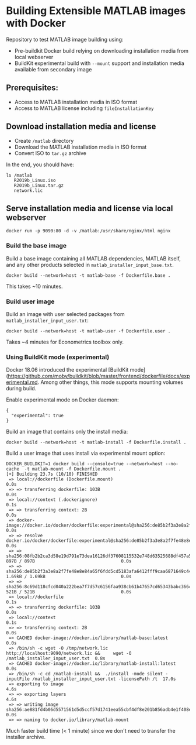 # Building Extensible MATLAB images with Docker

Repository to test MATLAB image building using:
* Pre-buildkit Docker build relying on downloading installation media from local webserver
* BuildKit experimental build with `--mount` support and installation media available from secondary image

## Prerequisites:
* Access to MATLAB installation media in ISO format
* Access to MATLAB license including `fileInstallationKey`

## Download installation media and license

* Create `/matlab` directory
* Download the MATLAB installation media in ISO format
* Convert ISO to `tar.gz` archive

In the end, you should have:
```
ls /matlab
   R2019b_Linux.iso
   R2019b_Linux.tar.gz
   network.lic
```

## Serve installation media and license via local webserver

```
docker run -p 9090:80 -d -v /matlab:/usr/share/nginx/html nginx
```

### Build the base image

Build a base image containing all MATLAB dependencies, MATLAB itself,
and any other products selected in `matlab_installer_input_base.txt`.

```
docker build --network=host -t matlab-base -f Dockerfile.base . 
```

This takes ~10 minutes.

### Build user image

Build an image with user selected packages from `matlab_installer_input_user.txt`:

```
docker build --network=host -t matlab-user -f Dockerfile.user . 
```

Takes ~4 minutes for Econometrics toolbox only.


### Using BuildKit mode (experimental)

Docker 18.06 introduced the experimental [BuildKit mode](https://github.com/moby/buildkit/blob/master/frontend/dockerfile/docs/experimental.md. Among other things, this mode supports mounting volumes during build.

Enable experimental mode on Docker daemon:
```
{
  "experimental": true
}
```

Build an image that contains only the install media:

```
docker build --network=host -t matlab-install -f Dockerfile.install .
```

Build a user image that uses install via experimental mount option:

```
DOCKER_BUILDKIT=1 docker build --console=true --network=host --no-cache  -t matlab-mount -f Dockerfile.mount .
[+] Building 23.7s (10/10) FINISHED
 => local://dockerfile (Dockerfile.mount)                                                                                  0.0s
 => => transferring dockerfile: 103B                                                                                       0.0s
 => local://context (.dockerignore)                                                                                        0.1s
 => => transferring context: 2B                                                                                            0.0s
 => docker-image://docker.io/docker/dockerfile:experimental@sha256:de85b2f3a3e8a2f7fe48e8e84a65f6fdd5cd5183afa6412fff9caa  0.0s
 => => resolve docker.io/docker/dockerfile:experimental@sha256:de85b2f3a3e8a2f7fe48e8e84a65f6fdd5cd5183afa6412fff9caa6871  0.0s
 => => sha256:08fb2b2ca3d58e19d791e73dea16126df37608115532e748d63525688df457a5 897B / 897B                                 0.0s
 => => sha256:de85b2f3a3e8a2f7fe48e8e84a65f6fdd5cd5183afa6412fff9caa6871649c44 1.69kB / 1.69kB                             0.0s
 => => sha256:8c69d118cfcd040a222bea7f7d57c6156faa938cb61b47657cd65343babc3664 521B / 521B                                 0.0s
 => local://dockerfile                                                                                                     0.1s
 => => transferring dockerfile: 103B                                                                                       0.0s
 => local://context                                                                                                        0.1s
 => => transferring context: 2B                                                                                            0.0s
 => CACHED docker-image://docker.io/library/matlab-base:latest                                                             0.0s
 => /bin/sh -c wget -O /tmp/network.lic http://localhost:9090/network.lic &&     wget -O /matlab_installer_input_user.txt  0.8s
 => CACHED docker-image://docker.io/library/matlab-install:latest                                                          0.0s
 => /bin/sh -c cd /matlab-install &&  ./install -mode silent -inputFile /matlab_installer_input_user.txt -licensePath /t  17.0s
 => exporting to image                                                                                                     4.6s
 => => exporting layers                                                                                                    4.6s
 => => writing image sha256:ae881fd4b06d5571561d5d5ccf57d1741eea55cbf4df8e201b856adb4e1f408e                               0.0s
 => => naming to docker.io/library/matlab-mount
```

Much faster build time (< 1 minute) since we don't need to transfer the installer archive.

